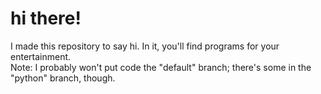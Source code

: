 # hi there!
I made this repository to say hi. In it, you'll find programs for your entertainment. <br/>
Note: I probably won't put code the "default" branch; there's some in the "python" branch, though. <br/>
